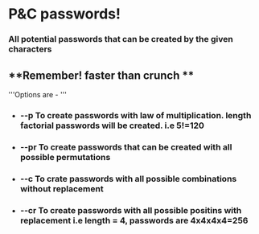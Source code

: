 # P&C passwords!
### All potential passwords that can be created by the given characters

## **Remember! faster than crunch **

'''Options are - '''
- ### --p To create passwords with law of multiplication. length factorial passwords will be created. i.e 5!=120
- ### --pr To create passwords that can be created with all possible permutations
- ### --c To crate passwords with all possible combinations without replacement 
- ### --cr To create passwords with all possible positins with replacement i.e length = 4, passwords are 4x4x4x4=256
